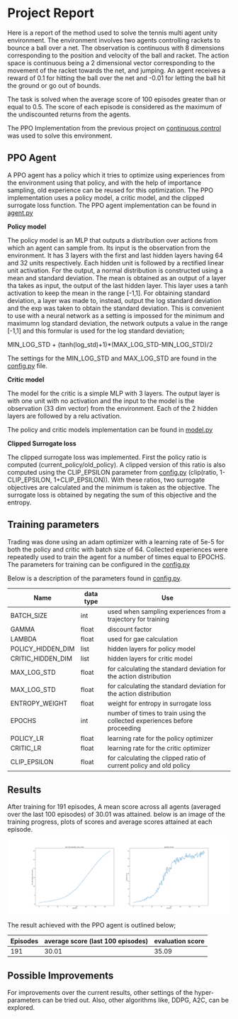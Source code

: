 # Project Report

Here is a report of the method used to solve the tennis multi agent unity environment. The environment involves two agents controlling rackets to bounce a ball over a net. The observation is continuous with 
8 dimensions corresponding to the position and velocity of the ball and racket. The  action space is continuous being a 
2 dimensional vector corresponding to the movement of the racket towards the net, and jumping. An agent receives a 
reward of 0.1 for hitting the ball over the net and -0.01 for letting the ball hit the ground or go out of bounds.

The task is solved when the average score of 100 episodes greater than or equal to 0.5. The score of each episode is considered as the 
maximum of the undiscounted returns from the agents.

The PPO Implementation from the previous project on [continuous control](https://github.com/ldfrancis/continuous_control_PPO) was used to solve this environment.

## PPO Agent
A PPO agent has a policy which it tries to optimize using experiences from the environment using that policy, and with 
the help of importance sampling, old experience can be reused for this optimization. The PPO implementation uses a 
policy model, a critic model, and the clipped surrogate loss function. The PPO agent implementation can be found in [agent.py](ppo/agent.py)

**Policy model**

The policy model is an MLP that outputs a distribution over actions from which an agent can sample from. Its input is 
the observation from the environment. It has 3 layers with the first and last hidden layers having 64 and 32 units 
respectively. Each hidden unit is followed by a rectified linear unit activation. For the output, a normal distribution
is constructed using a mean and standard deviation. The mean is obtained as an output of a layer tha takes as input, 
the output of the last hidden layer. This layer uses a tanh activation to keep the mean in the range [-1,1]. For 
obtaining standard deviation, a layer was made to, instead, output the log standard deviation and the exp was taken 
to obtain the standard deviation. This is convenient to use with a neural network as a setting is impossed for the 
minimum and maximumn log standard deviation, the network outputs a value in the range [-1,1] and this formular is used 
for the log standard deviation;

MIN_LOG_STD + (tanh(log_std)+1)*(MAX_LOG_STD-MIN_LOG_STD)/2

The settings for the MIN_LOG_STD and MAX_LOG_STD are found in the [config.py](config.py) file.

**Critic model**

The model for the critic is a simple MLP with 3 layers. The output layer is with one unit with no activation and the input to the model is the observation (33 dim vector) from the environment. Each of the 2 hidden layers are followed by a relu activation.

The policy and critic models implementation can be found in [model.py](ppo/model.py)

**Clipped Surrogate loss**

The clipped surrogate loss was implemented. First the policy ratio is computed (current_policy/old_policy). A clipped version of this ratio is also computed using the CLIP_EPSILON parameter from [config.py](config.py) (clip(ratio, 1-CLIP_EPSILON, 1+CLIP_EPSILON)). With these ratios, two surrogate objectives are calculated and the minimum is taken as the objective. The surrogate loss is obtained by negating the sum of this objective and the entropy.


## Training parameters

Trading was done using an adam optimizer with a learning rate of 5e-5 for both the policy and critic with batch size of 64. Collected experiences were repeatedly used to train the agent for a number of times equal to EPOCHS. The parameters for training can be configured in the [config.py](config.py)

Below is a description of the parameters found in [config.py](config.py).

Name | data type | Use
--- | --- | ---
BATCH_SIZE | int | used when sampling experiences from a trajectory for training
GAMMA | float | discount factor
LAMBDA | float | used for gae calculation 
POLICY_HIDDEN_DIM | list | hidden layers for policy model
CRITIC_HIDDEN_DIM | list | hidden layers for critic model
MAX_LOG_STD | float | for calculating the standard deviation for the action distribution
MAX_LOG_STD | float | for calculating the standard deviation for the action distribution
ENTROPY_WEIGHT | float | weight for entropy in surrogate loss
EPOCHS | int | number of times to train using the collected experiences before proceeding
POLICY_LR | float | learning rate for the policy optimizer
CRITIC_LR | float | learning rate for the critic optimizer
CLIP_EPSILON | float | for calculating the clipped ratio of current policy and old policy


## Results

After training for 191 episodes, A mean score across all agents (averaged over the last 100 episodes) of 30.01 was attained.
below is an image of the training progress, plots of scores and average scores attained at each episode.

![plots/score_plot.png](plots/score_plot.png)

The result achieved with the PPO agent is outlined below;

Episodes | average score (last 100 episodes) | evaluation score
--- | --- | ---
191 | 30.01 | 35.09

## Possible Improvements

For improvements over the current results, other settings of the hyper-parameters can be tried out. Also, other algorithms like, DDPG, A2C, can be explored.